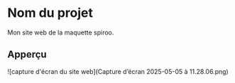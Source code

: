 # Nom du projet 

Mon site web de la maquette spiroo.

## Apperçu

![capture d'écran du site web](Capture d’écran 2025-05-05 à 11.28.06.png)
